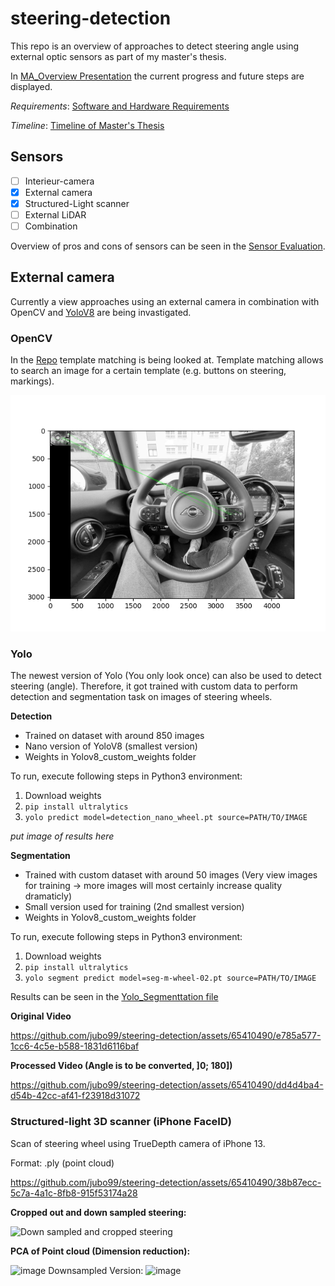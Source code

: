 # steering-detection
This repo is an overview of approaches to detect steering angle using external optic sensors as part of my master's thesis.

In [MA_Overview Presentation](MA_Overview_23_11_06.pptx) the current progress and future steps are displayed.

*Requirements*:  [Software and Hardware Requirements](RequirementsSWHW.pdf) 

*Timeline*:  [Timeline of Master's Thesis](Timeline_MA.pdf)

## Sensors
- [ ] Interieur-camera
- [x] External camera
- [x] Structured-Light scanner
- [ ] External LiDAR
- [ ] Combination

Overview of pros and cons of sensors can be seen in the [Sensor Evaluation](SensorEvaluationMindMap.pdf).

## External camera
Currently a view approaches using an external camera in combination with OpenCV and [YoloV8](https://github.com/ultralytics/ultralytics.git) are being invastigated.

### OpenCV
In the [Repo](https://github.com/jubo99/steering-detection-frontal.git) template matching is being looked at. Template matching allows to search an image for a certain template (e.g. buttons on steering, markings).

![Template matched on image](TemplateMatching/template_match1.png)

### Yolo
The newest version of Yolo (You only look once) can also be used to detect steering (angle). Therefore, it got trained with custom data to perform detection and segmentation task on images of steering wheels.

**Detection**
- Trained on dataset with around 850 images
- Nano version of YoloV8 (smallest version)
- Weights in Yolov8_custom_weights folder

To run, execute following steps in Python3 environment:
1. Download weights
2. `pip install ultralytics`
3. `yolo predict model=detection_nano_wheel.pt source=PATH/TO/IMAGE`

*put image of results here*

**Segmentation**
- Trained with custom dataset with around 50 images (Very view images for training -> more images will most certainly increase quality dramaticly)
- Small version used for training (2nd smallest version)
- Weights in Yolov8_custom_weights folder

To run, execute following steps in Python3 environment:
1. Download weights
2. `pip install ultralytics`
3. `yolo segment predict model=seg-m-wheel-02.pt source=PATH/TO/IMAGE`

Results can be seen in the [Yolo_Segmenttation file](Yolo_Segmentation.pdf)

**Original Video**

https://github.com/jubo99/steering-detection/assets/65410490/e785a577-1cc6-4c5e-b588-1831d6116baf



**Processed Video (Angle is to be converted, ]0; 180])**

https://github.com/jubo99/steering-detection/assets/65410490/dd4d4ba4-d54b-42cc-af41-f23918d31072



### Structured-light 3D scanner (iPhone FaceID)

Scan of steering wheel using TrueDepth camera of iPhone 13.

Format: .ply (point cloud)


https://github.com/jubo99/steering-detection/assets/65410490/38b87ecc-5c7a-4a1c-8fb8-915f53174a28


**Cropped out and down sampled steering:**

![Down sampled and cropped steering](https://github.com/jubo99/steering-detection/assets/65410490/bc1b4d52-cd23-4f10-a7b7-02e8c16164b5)


**PCA of Point cloud (Dimension reduction):**

![image](https://github.com/jubo99/steering-detection/assets/65410490/c6f60a73-4415-44c3-a502-3aea0315bd43)
Downsampled Version:
![image](https://github.com/jubo99/steering-detection/assets/65410490/940b29fa-5aa0-4a46-a5f8-d1adcc8739b0)



